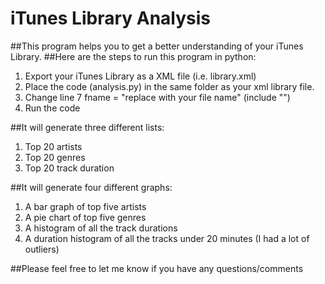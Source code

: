 # iTunes Library Analysis
##This program helps you to get a better understanding of your iTunes Library. 
##Here are the steps to run this program in python:
1. Export your iTunes Library as a XML file (i.e. library.xml)
1. Place the code (analysis.py) in the same folder as your xml library file. 
2. Change line 7 fname = "replace with your file name" (include "")
3. Run the code

##It will generate three different lists:
1. Top 20 artists
2. Top 20 genres
3. Top 20 track duration

##It will generate four different graphs:
1. A bar graph of top five artists
2. A pie chart of top five genres
3. A histogram of all the track durations
4. A duration histogram of all the tracks under 20 minutes (I had a lot of outliers) 

##Please feel free to let me know if you have any questions/comments
